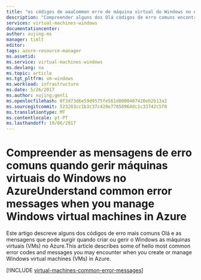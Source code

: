 ```yaml
---
title: "os códigos de aaaCommon erro de máquina virtual do Windows no Azure | Microsoft Docs"
description: "Compreender alguns dos Olá códigos de erro comuns encontrados quando aprovisionar e gerir máquinas virtuais do Windows no Azure"
services: virtual-machines-windows
documentationcenter: 
author: xujing-ms
manager: timlt
editor: 
tags: azure-resource-manager
ms.assetid: 
ms.service: virtual-machines-windows
ms.devlang: na
ms.topic: article
ms.tgt_pltfrm: vm-windows
ms.workload: infrastructure
ms.date: 5/26/2017
ms.author: xujing;genli
ms.openlocfilehash: 0f3d73d6e59d9575fe561d8000407420eb2b13a2
ms.sourcegitcommit: 523283cc1b3c37c428e77850964dc1c33742c5f0
ms.translationtype: MT
ms.contentlocale: pt-PT
ms.lasthandoff: 10/06/2017
---
```

# <a name="understand-common-error-messages-when-you-manage-windows-virtual-machines-in-azure"></a><span data-ttu-id="2fe80-103">Compreender as mensagens de erro comuns quando gerir máquinas virtuais do Windows no Azure</span><span class="sxs-lookup"><span data-stu-id="2fe80-103">Understand common error messages when you manage Windows virtual machines in Azure</span></span>

<span data-ttu-id="2fe80-104">Este artigo descreve alguns dos códigos de erro mais comuns Olá e as mensagens que pode surgir quando criar ou gerir o Windows as máquinas virtuais (VMs) no Azure.</span><span class="sxs-lookup"><span data-stu-id="2fe80-104">This article describes some of hello most common error codes and messages you may encounter when you create or manage Windows virtual machines (VMs) in Azure.</span></span>

[!INCLUDE [virtual-machines-common-error-messages](../../../includes/virtual-machines-common-error-messages.md)]